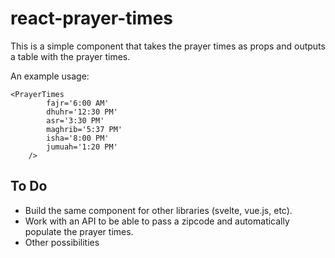 # react-prayer-times

This is a simple component that takes the prayer times as props and outputs a table with the prayer times.

An example usage:

```
<PrayerTimes 
        fajr='6:00 AM'
        dhuhr='12:30 PM'
        asr='3:30 PM'
        maghrib='5:37 PM'
        isha='8:00 PM'
        jumuah='1:20 PM'
    />
```

## To Do

- Build the same component for other libraries (svelte, vue.js, etc).
- Work with an API to be able to pass a zipcode and automatically populate the prayer times.
- Other possibilities
